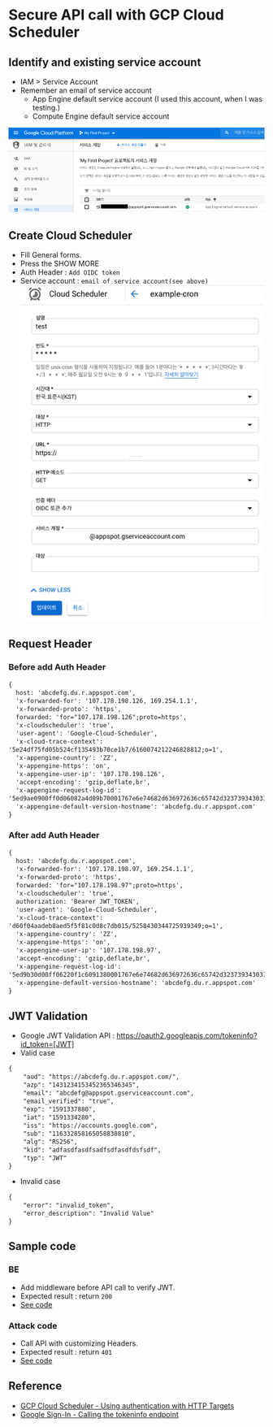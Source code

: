 # Secure API call with GCP Cloud Scheduler
## Identify and existing service account
* IAM > Service Account
* Remember an email of service account
  * App Engine default service account (I used this account, when I was testing.)
  * Compute Engine default service account

![](./img/iam_service_account.png)

## Create Cloud Scheduler
* Fill General forms.
* Press the SHOW MORE
* Auth Header : `Add OIDC token`
* Service account : `email of service account(see above)`
![](./img/cloud_scheduler.png)

## Request Header
### Before add Auth Header
```
{ 
  host: 'abcdefg.du.r.appspot.com',
  'x-forwarded-for': '107.178.198.126, 169.254.1.1',
  'x-forwarded-proto': 'https',
  forwarded: 'for="107.178.198.126";proto=https',
  'x-cloudscheduler': 'true',
  'user-agent': 'Google-Cloud-Scheduler',
  'x-cloud-trace-context': '5e24df75fd05b524cf135493b70ce1b7/6160074212246828812;o=1',
  'x-appengine-country': 'ZZ',
  'x-appengine-https': 'on',
  'x-appengine-user-ip': '107.178.198.126',
  'accept-encoding': 'gzip,deflate,br',
  'x-appengine-request-log-id': '5ed9ae0900ff0d06082a4d09b70001767e6e74682d636972636c65742d3237393430310001323032303036303574313131373237000100',
  'x-appengine-default-version-hostname': 'abcdefg.du.r.appspot.com' 
}
```
### After add Auth Header
```
{ 
  host: 'abcdefg.du.r.appspot.com',
  'x-forwarded-for': '107.178.198.97, 169.254.1.1',
  'x-forwarded-proto': 'https',
  forwarded: 'for="107.178.198.97";proto=https',
  'x-cloudscheduler': 'true',
  authorization: 'Bearer JWT_TOKEN',
  'user-agent': 'Google-Cloud-Scheduler',
  'x-cloud-trace-context': 'd60f04aadeb8aed5f5f81c0d8c7db015/5258430344725939349;o=1',
  'x-appengine-country': 'ZZ',
  'x-appengine-https': 'on',
  'x-appengine-user-ip': '107.178.198.97',
  'accept-encoding': 'gzip,deflate,br',
  'x-appengine-request-log-id': '5ed9b30d00ff06220f1c6091380001767e6e74682d636972636c65742d3237393430310001323032303036303574313131373237000100',
  'x-appengine-default-version-hostname': 'abcdefg.du.r.appspot.com' 
}
```

## JWT Validation
* Google JWT Validation API : https://oauth2.googleapis.com/tokeninfo?id_token=[JWT]
* Valid case
```
{
	"aud": "https://abcdefg.du.r.appspot.com/",
	"azp": "1431234153452365346345",
	"email": "abcdefg@appspot.gserviceaccount.com",
	"email_verified": "true",
	"exp": "1591337880",
	"iat": "1591334280",
	"iss": "https://accounts.google.com",
	"sub": "116332858165058838810",
	"alg": "RS256",
	"kid": "adfasdfasdfsadfsdfasdfdsfsdf",
	"typ": "JWT"
}
```
* Invalid case
```
{
	"error": "invalid_token",
	"error_description": "Invalid Value"
}
```

## Sample code
### BE
* Add middleware before API call to verify JWT.
* Expected result : return `200`
* [See code](./app.js)

### Attack code
* Call API with customizing Headers.
* Expected result : return `401`
* [See code](./html/index.html)

## Reference
* [GCP Cloud Scheduler - Using authentication with HTTP Targets](https://cloud.google.com/scheduler/docs/http-target-auth)
* [Google Sign-In - Calling the tokeninfo endpoint](https://developers.google.com/identity/sign-in/web/backend-auth#calling-the-tokeninfo-endpoint)